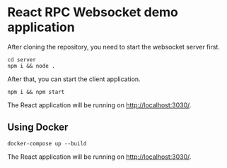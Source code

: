 # React RPC Websocket demo application

After cloning the repository, you need to start the websocket server first.

```shell
cd server
npm i && node .
```

After that, you can start the client application.

```shell
npm i && npm start
```

The React application will be running on <http://localhost:3030/>.

## Using Docker

```shell
docker-compose up --build
```

The React application will be running on <http://localhost:3030/>.
